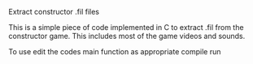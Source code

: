 Extract constructor .fil files

This is a simple piece of code implemented in C to extract
.fil from the constructor game. This includes most of the 
game videos and sounds.

To use
edit the codes main function as appropriate
compile
run
